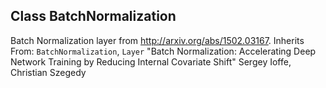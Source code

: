 ## Class BatchNormalization
Batch Normalization layer from http://arxiv.org/abs/1502.03167.
Inherits From: `BatchNormalization`, `Layer`
"Batch Normalization: Accelerating Deep Network Training by Reducing Internal Covariate Shift"
Sergey Ioffe, Christian Szegedy

